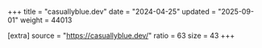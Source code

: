 +++
title = "casuallyblue.dev"
date = "2024-04-25"
updated = "2025-09-01"
weight = 44013

[extra]
source = "https://casuallyblue.dev/"
ratio = 63
size = 43
+++
